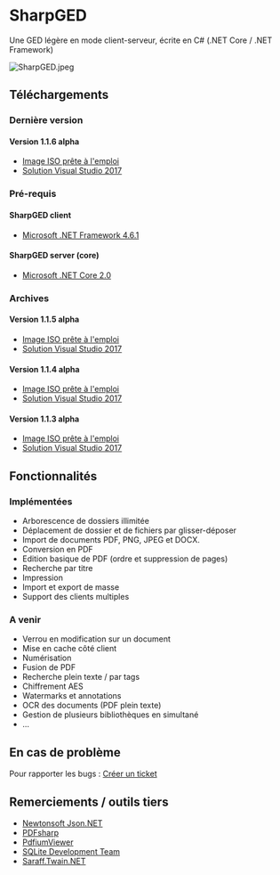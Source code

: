 # SharpGED #

Une GED légère en mode client-serveur, écrite en C# (.NET Core / .NET Framework)

![SharpGED.jpeg](https://bitbucket.org/repo/Mrgxk5g/images/591466635-SharpGED.jpeg)

## Téléchargements ##

### Dernière version ###

#### Version 1.1.6 alpha ####

* [Image ISO prête à l'emploi](https://bitbucket.org/cgerardin/sharpged/downloads/SharpGED_1.1.6.iso)
* [Solution Visual Studio 2017](https://bitbucket.org/cgerardin/sharpged/get/1.1.6a.zip)


### Pré-requis ###

#### SharpGED client ####
* [Microsoft .NET Framework 4.6.1](https://www.microsoft.com/fr-FR/download/details.aspx?id=49982)

#### SharpGED server (core) ####
* [Microsoft .NET Core 2.0](https://www.microsoft.com/net/download)


### Archives ###

#### Version 1.1.5 alpha ####

* [Image ISO prête à l'emploi](https://bitbucket.org/cgerardin/sharpged/downloads/SharpGED_1.1.5.iso)
* [Solution Visual Studio 2017](https://bitbucket.org/cgerardin/sharpged/get/1.1.5a.zip)

#### Version 1.1.4 alpha ####

* [Image ISO prête à l'emploi](https://bitbucket.org/cgerardin/sharpged/downloads/SharpGED_1.1.4.iso)
* [Solution Visual Studio 2017](https://bitbucket.org/cgerardin/sharpged/get/1.1.4a.zip)

#### Version 1.1.3 alpha ####

* [Image ISO prête à l'emploi](https://bitbucket.org/cgerardin/sharpged/downloads/SharpGED_1.1.3.iso)
* [Solution Visual Studio 2017](https://bitbucket.org/cgerardin/sharpged/get/1.1.3a.zip)


## Fonctionnalités ##

### Implémentées ###

* Arborescence de dossiers illimitée
* Déplacement de dossier et de fichiers par glisser-déposer
* Import de documents PDF, PNG, JPEG et DOCX.
* Conversion en PDF
* Edition basique de PDF (ordre et suppression de pages)
* Recherche par titre
* Impression
* Import et export de masse
* Support des clients multiples

### A venir ###

* Verrou en modification sur un document
* Mise en cache côté client
* Numérisation
* Fusion de PDF
* Recherche plein texte / par tags
* Chiffrement AES
* Watermarks et annotations
* OCR des documents (PDF plein texte)
* Gestion de plusieurs bibliothèques en simultané
* ...

## En cas de problème ##

Pour rapporter les bugs : [Créer un ticket](https://bitbucket.org/cgerardin/sharpged/issues/new)

## Remerciements / outils tiers ##

* [Newtonsoft Json.NET](https://www.newtonsoft.com/json)
* [PDFsharp](http://www.pdfsharp.net)
* [PdfiumViewer](https://github.com/pvginkel/PdfiumViewer)
* [SQLite Development Team](http://sqlite.org/)
* [Saraff.Twain.NET](https://github.com/saraff-9EB1047A4BEB4cef8506B29BA325BD5A/Saraff.Twain.NET)